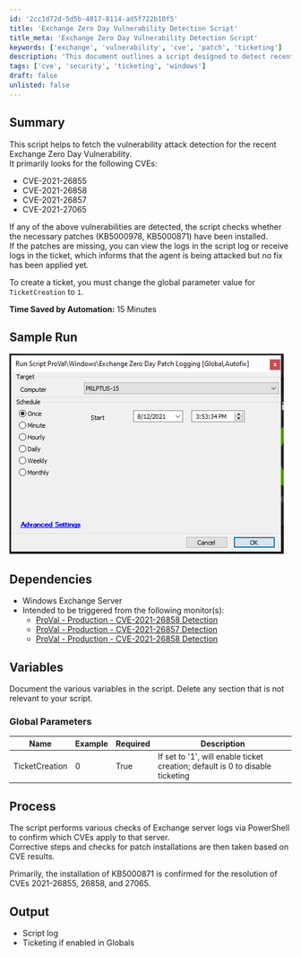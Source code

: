 ```yaml
---
id: '2cc1d72d-5d5b-4017-8114-ad5f722b10f5'
title: 'Exchange Zero Day Vulnerability Detection Script'
title_meta: 'Exchange Zero Day Vulnerability Detection Script'
keywords: ['exchange', 'vulnerability', 'cve', 'patch', 'ticketing']
description: 'This document outlines a script designed to detect recent vulnerabilities associated with Exchange Server, specifically targeting CVEs related to the Zero Day vulnerability. It checks for the presence of necessary patches and can create tickets for unresolved vulnerabilities, improving response times and security management.'
tags: ['cve', 'security', 'ticketing', 'windows']
draft: false
unlisted: false
---
```


## Summary

This script helps to fetch the vulnerability attack detection for the recent Exchange Zero Day Vulnerability.  
It primarily looks for the following CVEs:

- CVE-2021-26855  
- CVE-2021-26858  
- CVE-2021-26857  
- CVE-2021-27065  

If any of the above vulnerabilities are detected, the script checks whether the necessary patches (KB5000978, KB5000871) have been installed.  
If the patches are missing, you can view the logs in the script log or receive logs in the ticket, which informs that the agent is being attacked but no fix has been applied yet.

To create a ticket, you must change the global parameter value for `TicketCreation` to `1`.

**Time Saved by Automation:** 15 Minutes

## Sample Run

![Sample Run](../../../static/img/Exchange-Zero-Day-Patch-Logging/image_1.png)

## Dependencies

- Windows Exchange Server
- Intended to be triggered from the following monitor(s):
  - [ProVal - Production - CVE-2021-26858 Detection](<../monitors/CVE-2021-26858 Detection.md>)
  - [ProVal - Production - CVE-2021-26857 Detection](<../monitors/CVE-2021-26857 Detection.md>)
  - [ProVal - Production - CVE-2021-26858 Detection](<../monitors/CVE-2021-26858 Detection.md>)

## Variables

Document the various variables in the script. Delete any section that is not relevant to your script.

### Global Parameters

| Name            | Example | Required | Description                                                                                  |
|-----------------|---------|----------|----------------------------------------------------------------------------------------------|
| TicketCreation   | 0       | True     | If set to '1', will enable ticket creation; default is 0 to disable ticketing               |

## Process

The script performs various checks of Exchange server logs via PowerShell to confirm which CVEs apply to that server.  
Corrective steps and checks for patch installations are then taken based on CVE results.  

Primarily, the installation of KB5000871 is confirmed for the resolution of CVEs 2021-26855, 26858, and 27065.

## Output

- Script log
- Ticketing if enabled in Globals

